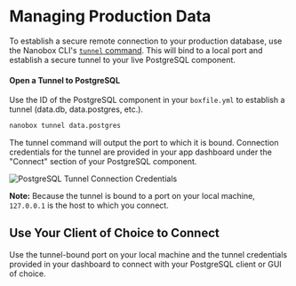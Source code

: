 # Managing Production Data
To establish a secure remote connection to your production database, use the Nanobox CLI's [`tunnel` command](https://docs.nanobox.io/cli/tunnel/). This will bind to a local port and establish a secure tunnel to your live PostgreSQL component.

#### Open a Tunnel to PostgreSQL
Use the ID of the PostgreSQL component in your `boxfile.yml` to establish a tunnel (data.db, data.postgres, etc.).

```bash
nanobox tunnel data.postgres
```

The tunnel command will output the port to which it is bound. Connection credentials for the tunnel are provided in your app dashboard under the "Connect" section of your PostgreSQL component.

![PostgreSQL Tunnel Connection Credentials](/assets/postgresql/tunnel-creds.png)

**Note:** Because the tunnel is bound to a port on your local machine, `127.0.0.1` is the host to which you connect.

## Use Your Client of Choice to Connect
Use the tunnel-bound port on your local machine and the tunnel credentials provided in your dashboard to connect with your PostgreSQL client or GUI of choice.
